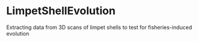 # LimpetShellEvolution
Extracting data from 3D scans of limpet shells to test for fisheries-induced evolution
